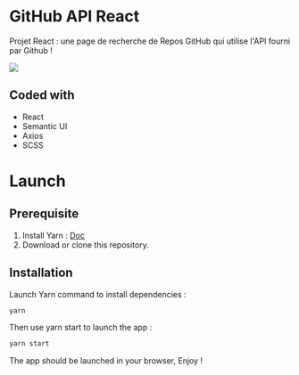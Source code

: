 # GitHub API React

Projet React : une page de recherche de Repos GitHub qui utilise l'API fourni par Github !

![](ooo.gif)


## Coded with

- React
- Semantic UI
- Axios
- SCSS

# Launch

## Prerequisite

1. Install Yarn : [Doc](https://yarnpkg.com/getting-started/install)
2. Download or clone this repository.

## Installation

Launch Yarn command to install dependencies :

```bash
yarn
```

Then use yarn start to launch the app :

```bash
yarn start
```

The app should be launched in your browser, Enjoy !
